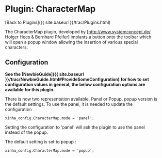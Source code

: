 # Plugin: CharacterMap

[Back to Plugins]({{ site.baseurl }}/trac/Plugins.html)

The CharacterMap plugin, developed by [http://www.systemconcept.de/ Holger Hees & Bernhard Pfeifer] implants a button onto the toolbar which will open a popup window allowing the insertion of various special characters.

## Configuration

**See the [NewbieGuide]({{ site.baseurl }}/trac/NewbieGuide.html#ProvideSomeConfiguration) for how to set configuration values in general, the below configuration options are available for this plugin.**

There is now two representation available. Panel or Popup, popup version is the default settings. To use the panel, it is needed to update the configuration


```
xinha_config.CharacterMap.mode = 'panel';
```

Setting the configuration to 'panel' will ask the plugin to use the panel instead of the popup.

The default setting is set to popup :

```
xinha_config.CharacterMap.mode = 'popup';
```

